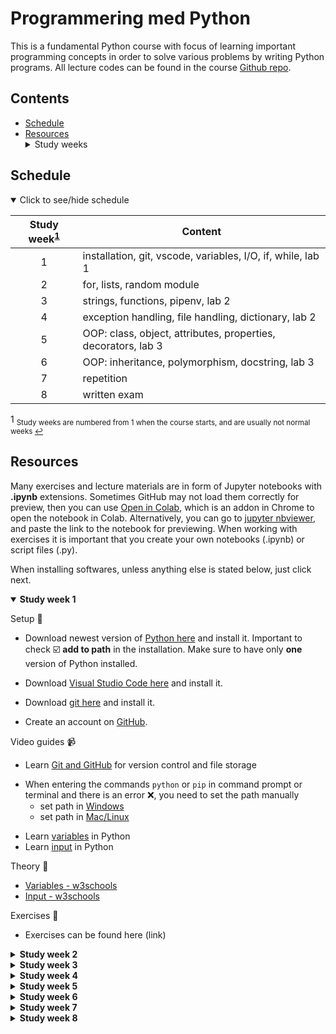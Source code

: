 # Programmering med Python
This is a fundamental Python course with focus of learning important programming concepts in order to solve various problems by writing Python programs. All lecture codes can be found in the course [Github repo][ghr].

[ghr]: https://github.com/kokchun/Programmering-med-Python

## Contents
  - [Schedule](#schedule)
  - [Resources](#resources) <details> <summary> Study weeks </summary>
    - [Study week 1](#week1)
    - [Study week 2](#week2)
    - [Study week 3](#week3)
    - [Study week 4](#week4)
    - [Study week 5](#week5)
    - [Study week 6](#week6)
    - [Study week 7](#week7)
    - [Study week 8](#week8)

</details>

## Schedule

<details open>
  
<summary id="schedule">Click to see/hide schedule</summary>

| Study week<sup>[1](#fn1)</sup> | Content                                                       |
| :----------------------------: | ------------------------------------------------------------- |
|               1                | installation, git, vscode, variables, I/O, if, while, lab 1   |
|               2                | for, lists, random module                                     |
|               3                | strings, functions, pipenv, lab 2                             |
|               4                | exception handling, file handling, dictionary, lab 2          |
|               5                | OOP: class, object, attributes, properties, decorators, lab 3 |
|               6                | OOP: inheritance, polymorphism, docstring, lab 3              |
|               7                | repetition                                                    |
|               8                | written exam                                                  |


<a id="fn1">1 </a> <sub>Study weeks are numbered from 1 when the course starts, and are usually not normal weeks [↩](#schedule)</sub>

</details>


## Resources
Many exercises and lecture materials are in form of Jupyter notebooks with **.ipynb** extensions. Sometimes GitHub may not load them correctly for preview, then you can use [Open in Colab][colab_addon], which is an addon in Chrome to open the notebook in Colab. Alternatively, you can go to [jupyter nbviewer][nbviewer], and paste the link to the notebook for previewing. When working with exercises it is important that you create your own notebooks (.ipynb) or script files (.py). 

[nbviewer]: https://nbviewer.jupyter.org/
[colab_addon]: https://chrome.google.com/webstore/detail/open-in-colab/iogfkhleblhcpcekbiedikdehleodpjo?hl=sv

When installing softwares, unless anything else is stated below, just click next. 

<details open>

<summary id = "week1"><b>Study week 1</b></summary>

Setup :wrench:

- Download newest version of [Python here][pyt] and install it. Important to check :ballot_box_with_check: **add to path** in the installation. Make sure to have only **one** version of Python installed.

[pyt]: https://www.python.org/downloads/

- Download [Visual Studio Code here][vscode] and install it. 

[vscode]: https://code.visualstudio.com/

- Download [git here][git] and install it. 

[git]: https://git-scm.com/

- Create an account on [GitHub][github]. 

[github]: https://github.com/

Video guides :video_camera:
- Learn [Git and GitHub][git_tutorial] for version control and file storage

[git_tutorial]: https://www.youtube.com/watch?v=USjZcfj8yxE

- When entering the commands `python` or `pip` in command prompt or terminal and there is an error :x:, you need to set the path manually
  - set path in [Windows][windows_path]
  - set path in [Mac/Linux][mac_path]

[windows_path]: https://www.youtube.com/watch?v=dj5oOPaeIqI 
[mac_path]: https://www.youtube.com/watch?v=PUIE7CPANfo

- Learn [variables][variables] in Python
- Learn [input][input] in Python

[variables]: https://www.youtube.com/watch?v=Z1Yd7upQsXY&t=470s
[input]: https://www.youtube.com/watch?v=4OX49nLNPEE

Theory :book:
- [Variables - w3schools][w3var]
- [Input - w3schools][w3input]


[w3var]: https://www.w3schools.com/python/python_variables.asp
[w3input]: https://www.w3schools.com/python/python_user_input.asp
[real_pipenv]: https://realpython.com/pipenv-guide/

Exercises :running:
- Exercises can be found here (link)


</details>


[if_else]: https://www.youtube.com/watch?v=AWek49wXGzI&t=155s



<details>

<summary id = "week2"><b >Study week 2</b></summary>

</details>


<details>

<summary id = "week3"><b >Study week 3</b></summary>
- Learn [pipenv][pipenv] to manage packages and environments

[pipenv]: https://www.youtube.com/watch?v=6Qmnh5C4Pmo

- [pipenv - Real Python][real_pipenv]
</details>


<details>

<summary id = "week4"><b >Study week 4</b></summary>

</details>


<details>

<summary id = "week5"><b >Study week 5</b></summary>

</details>


<details>

<summary id = "week6"><b >Study week 6</b></summary>

</details>

<details>

<summary id = "week7"><b >Study week 7</b></summary>

</details>

<details>

<summary id = "week8"><b >Study week 8</b></summary>

</details>
